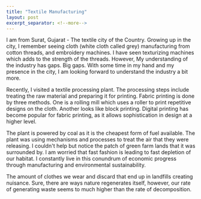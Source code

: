 ```yaml
---
title: "Textile Manufacturing"
layout: post
excerpt_separator: <!--more-->
---
```


I am from Surat, Gujarat - The textile city of the Country. Growing up in the city, I remember seeing cloth (white cloth called grey) manufacturing from cotton threads, and embroidery machines. I have seen texturizing machines which adds to the strength of the threads. However, My understanding of the industry has gaps. Big gaps. With some time in my hand and my presence in the city, I am looking forward to understand the industry a bit more.

<!--more-->

Recently, I visited a textile processing plant. The processing steps include treating the raw material and preparing it for printing. Fabric printing is done by three methods. One is a rolling mill which uses a roller to print repetitive designs on the cloth. Another looks like block printing. Digital printing has become popular for fabric printing, as it allows sophistication in design at a higher level. 

The plant is powered by coal as it is the cheapest form of fuel available. The plant was using mechanisms and processes to treat the air that they were releasing. I couldn't help but notice the patch of green farm lands that it was surrounded by. I am worried that fast fashion is leading to fast depletion of our habitat. I constantly live in this conundrum of economic progress through manufacturing and environmental sustainability. 

The amount of clothes we wear and discard that end up in landfills creating nuisance. Sure, there are ways nature regenerates itself, however, our rate of generating waste seems to much higher than the rate of decomposition. 

